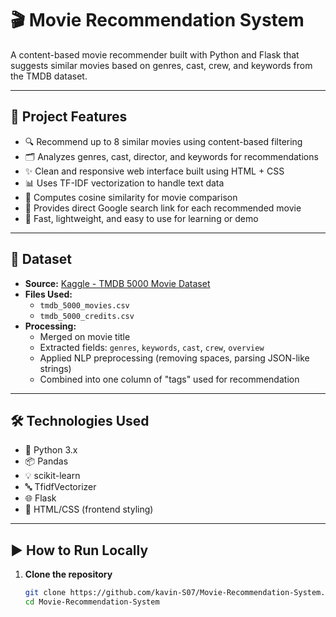 # 🎬 Movie Recommendation System

A content-based movie recommender built with Python and Flask that suggests similar movies based on genres, cast, crew, and keywords from the TMDB dataset.

---

## 🧠 Project Features

- 🔍 Recommend up to 8 similar movies using content-based filtering  
- 🗂 Analyzes genres, cast, director, and keywords for recommendations  
- ✨ Clean and responsive web interface built using HTML + CSS  
- 📊 Uses TF-IDF vectorization to handle text data  
- 🧠 Computes cosine similarity for movie comparison  
- 🔗 Provides direct Google search link for each recommended movie  
- 🚀 Fast, lightweight, and easy to use for learning or demo  

---

## 📁 Dataset

- **Source:** [Kaggle - TMDB 5000 Movie Dataset](https://www.kaggle.com/datasets/tmdb/tmdb-movie-metadata)  
- **Files Used:**
  - `tmdb_5000_movies.csv`
  - `tmdb_5000_credits.csv`
- **Processing:**
  - Merged on movie title  
  - Extracted fields: `genres`, `keywords`, `cast`, `crew`, `overview`  
  - Applied NLP preprocessing (removing spaces, parsing JSON-like strings)  
  - Combined into one column of "tags" used for recommendation  

---

## 🛠 Technologies Used

- 🐍 Python 3.x  
- 📦 Pandas  
- 💡 scikit-learn  
- 🔤 TfidfVectorizer  
- 🌐 Flask  
- 🎨 HTML/CSS (frontend styling)  

---

## ▶️ How to Run Locally

1. **Clone the repository**
   ```bash
   git clone https://github.com/kavin-S07/Movie-Recommendation-System.git
   cd Movie-Recommendation-System

